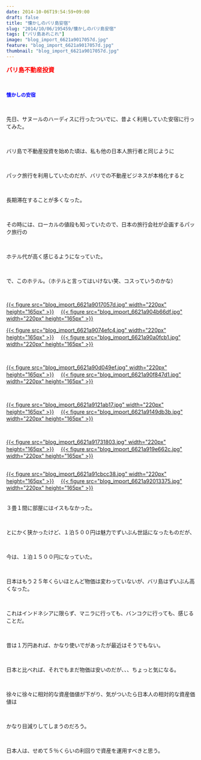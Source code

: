 ```yaml
---
date: 2014-10-06T19:54:59+09:00
draft: false
title: "懐かしのバリ島安宿"
slug: "2014/10/06/195459/懐かしのバリ島安宿"
tags: ["バリ島あれこれ"]
image: "blog_import_6621a9017057d.jpg"
feature: "blog_import_6621a9017057d.jpg"
thumbnail: "blog_import_6621a9017057d.jpg"
---
```

<p><font color="#ff0000" size="3"><strong>バリ島不動産投資</strong></font></p><br/><p><font color="#0000ff" size="2"><strong>懐かしの安宿</strong></font></p><br/><p>先日、サヌールのハーディスに行ったついでに、昔よく利用していた安宿に行ってみた。</p><br/><p>バリ島で不動産投資を始めた頃は、私も他の日本人旅行者と同じように</p><br/><p>パック旅行を利用していたのだが、バリでの不動産ビジネスが本格化すると</p><br/><p>長期滞在することが多くなった。</p><br/><p>その時には、ローカルの値段も知っていたので、日本の旅行会社が企画するパック旅行の</p><br/><p>ホテル代が高く感じるようになっていた。</p><br/><p>で、このホテル。（ホテルと言ってはいけない笑、コスっていうのかな）</p><br/><p><a href="blog_import_6621a902a280a.jpg">{{< figure src="blog_import_6621a9017057d.jpg" width="220px" height="165px" >}}</a> 　<a href="blog_import_6621a905f01d2.jpg">{{< figure src="blog_import_6621a904b66df.jpg" width="220px" height="165px" >}}</a> <br/></p><p><a href="blog_import_6621a9088ae78.jpg">{{< figure src="blog_import_6621a9074efc4.jpg" width="220px" height="165px" >}}</a> 　<a href="blog_import_6621a90b5840f.jpg">{{< figure src="blog_import_6621a90a0fcb1.jpg" width="220px" height="165px" >}}</a> </p><br/><p><a href="blog_import_6621a90e416cd.jpg">{{< figure src="blog_import_6621a90d049ef.jpg" width="220px" height="165px" >}}</a> 　<a href="blog_import_6621a910bf77f.jpg">{{< figure src="blog_import_6621a90f847d1.jpg" width="220px" height="165px" >}}</a> </p><br/><p><a href="blog_import_6621a91353164.jpg">{{< figure src="blog_import_6621a9121ab17.jpg" width="220px" height="165px" >}}</a> 　<a href="blog_import_6621a915d099a.jpg">{{< figure src="blog_import_6621a9149db3b.jpg" width="220px" height="165px" >}}</a> </p><br/><p><a href="blog_import_6621a9186a227.jpg">{{< figure src="blog_import_6621a91731803.jpg" width="220px" height="165px" >}}</a> 　<a href="blog_import_6621a91b2ab55.jpg">{{< figure src="blog_import_6621a919e662c.jpg" width="220px" height="165px" >}}</a> </p><p><br/><a href="blog_import_6621a91e4866d.jpg">{{< figure src="blog_import_6621a91cbcc38.jpg" width="220px" height="165px" >}}</a> 　<a href="blog_import_6621a92195414.jpg">{{< figure src="blog_import_6621a92013375.jpg" width="220px" height="165px" >}}</a> <br/><br/><br/>３畳１間に部屋にはイスもなかった。</p><br/><p>とにかく狭かったけど、１泊５００円は魅力でずいぶん世話になったものだが、</p><br/><p>今は、１泊１５００円になっていた。</p><br/><p>日本はもう２５年くらいほとんど物価は変わっていないが、バリ島はずいぶん高くなった。</p><br/><p>これはインドネシアに限らず、マニラに行っても、バンコクに行っても、感じることだ。</p><br/><p>昔は１万円あれば、かなり使いでがあったが最近はそうでもない。</p><br/><p>日本と比べれば、それでもまだ物価は安いのだが、、、ちょっと気になる。</p><br/><p>徐々に徐々に相対的な資産価値が下がり、気がついたら日本人の相対的な資産価値は</p><br/><p>かなり目減りしてしまうのだろう。</p><br/><p>日本人は、せめて５％くらいの利回りで資産を運用すべきと思う。</p><br/><br/><p>　<br/><br/><br/><br/><br/><br/><br/><br/><br/><br/><br/><br/><br/><br/><br/><br/><br/><br/></p>

